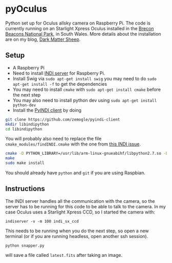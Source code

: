 # pyOculus
Python set up for Oculus allsky camera on Raspberry Pi. The code is currently running on an Starlight Xpress Oculus installed in the [Brecon Beacons National Park](http://www.breconbeacons.org/national-park-visitor-centre), in South Wales. More details about the installation are on my blog, [Dark Matter Sheep](http://darkmattersheep.uk/blog/brecon-allsky/).

## Setup
- A Raspberry Pi
- Need to install [INDI server](http://indilib.org/download/category/6-raspberry-pi.html) for Raspberry Pi.
- Install Swig via `sudo apt-get install swig` you may need to do `sudo apt-get install -f` to get the dependencies
- You may need to install `cmake` with `sudo apt-get install cmake` before the next step
- You may also need to install python dev using `sudo apt-get install python-dev`
- Install the [PyINDI client](https://github.com/zemogle/pyindi-client) by doing
```bash
git clone https://github.com/zemogle/pyindi-client
mkdir libindipython
cd libindipython
```

You will probably also need to replace the file `cmake_modules/findINDI.cmake` with the one from [this INDI issue](https://sourceforge.net/p/pyindi-client/tickets/2/).

```bash
cmake -D PYTHON_LIBRARY=/usr/lib/arm-linux-gnueabihf/libpython2.7.so -D PYTHON_INCLUDE_DIR=/usr/include/python2.7/ ../pyindi-client/swig-indi/swig-indi-python
make
sudo make install
```

You should already have `python` and `git` if you are using Raspbian.

## Instructions
The INDI server handles all the communication with the camera, so the server has to be running for this code to be able to talk to the camera. In my case Oculus uses a Starlight Xpress CCD, so I started the camera with:

`indiserver -v -m 100 indi_sx_ccd`

This needs to be running when you do the next step, so open a new terminal (or if you are running headless, open another ssh session).

`python snapper.py`

will save a file called `latest.fits` after taking an image.
